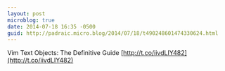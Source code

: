 ```yaml
---
layout: post
microblog: true
date: 2014-07-18 16:35 -0500
guid: http://padraic.micro.blog/2014/07/18/t490248601474330624.html
---
```

Vim Text Objects: The Definitive Guide [http://t.co/iivdLIY482](http://t.co/iivdLIY482)
